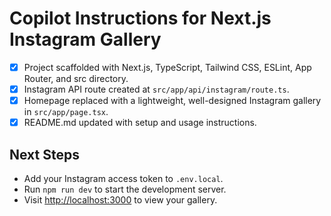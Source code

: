 # Copilot Instructions for Next.js Instagram Gallery

- [x] Project scaffolded with Next.js, TypeScript, Tailwind CSS, ESLint, App Router, and src directory.
- [x] Instagram API route created at `src/app/api/instagram/route.ts`.
- [x] Homepage replaced with a lightweight, well-designed Instagram gallery in `src/app/page.tsx`.
- [x] README.md updated with setup and usage instructions.

## Next Steps
- Add your Instagram access token to `.env.local`.
- Run `npm run dev` to start the development server.
- Visit [http://localhost:3000](http://localhost:3000) to view your gallery.
